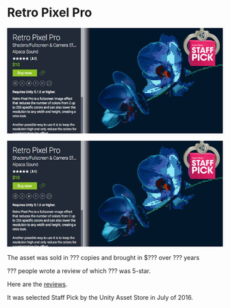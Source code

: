 # Retro Pixel Pro

![Retro Pixel Pro](https://github.com/mandersson1024/retro_pixel_pro/blob/master/staff_pick_201607.jpg)

<img src="staff_pick_201607.jpg" alt="Retro Pixel Pro" width="796"/>

The asset was sold in ??? copies and brought in $??? over ??? years

??? people wrote a review of which ??? was 5-star.

Here are the [reviews](readme.md).

It was selected Staff Pick by the Unity Asset Store in July of 2016.

